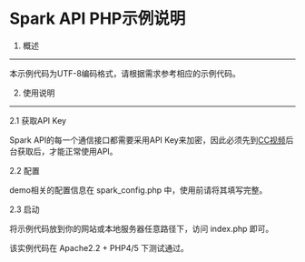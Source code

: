 Spark API PHP示例说明
==================

1. 概述
--------

本示例代码为UTF-8编码格式，请根据需求参考相应的示例代码。


2. 使用说明
--------

2.1 获取API Key

Spark API的每一个通信接口都需要采用API Key来加密，因此必须先到<a href="http://www.bokecc.com" target="_blank">CC视频</a>后台获取后，才能正常使用API。

2.2 配置

demo相关的配置信息在 spark_config.php 中，使用前请将其填写完整。

2.3 启动

将示例代码放到你的网站或本地服务器任意路径下，访问 index.php 即可。

该实例代码在 Apache2.2 + PHP4/5 下测试通过。
